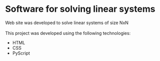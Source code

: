 # Software for solving linear systems
Web site was developed to solve linear systems of size NxN
<br>
<br>
This project was developed using the following technologies:
- HTML
- CSS
- PyScript

